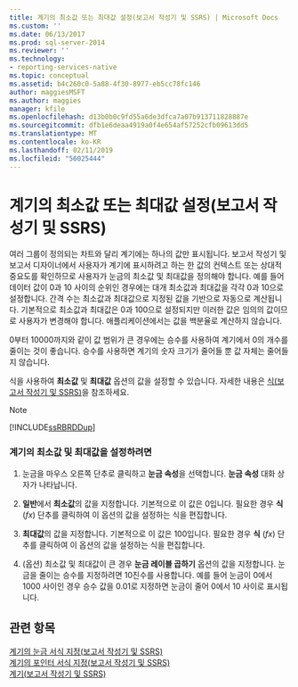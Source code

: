 ```yaml
---
title: 계기의 최소값 또는 최대값 설정(보고서 작성기 및 SSRS) | Microsoft Docs
ms.custom: ''
ms.date: 06/13/2017
ms.prod: sql-server-2014
ms.reviewer: ''
ms.technology:
- reporting-services-native
ms.topic: conceptual
ms.assetid: b4c260c0-5a88-4f30-8977-eb5cc78fc146
author: maggiesMSFT
ms.author: maggies
manager: kfile
ms.openlocfilehash: d13b0b0c9fd55a6de3dfca7a07b913711828887e
ms.sourcegitcommit: dfb1e6deaa4919a0f4e654af57252cfb09613dd5
ms.translationtype: MT
ms.contentlocale: ko-KR
ms.lasthandoff: 02/11/2019
ms.locfileid: "56025444"
---
```

# <a name="set-a-minimum-or-maximum-on-a-gauge-report-builder-and-ssrs"></a>계기의 최소값 또는 최대값 설정(보고서 작성기 및 SSRS)
  여러 그룹이 정의되는 차트와 달리 계기에는 하나의 값만 표시됩니다. 보고서 작성기 및 보고서 디자이너에서 사용자가 계기에 표시하려고 하는 한 값의 컨텍스트 또는 상대적 중요도를 확인하므로 사용자가 눈금의 최소값 및 최대값을 정의해야 합니다. 예를 들어 데이터 값이 0과 10 사이의 순위인 경우에는 대개 최소값과 최대값을 각각 0과 10으로 설정합니다. 간격 수는 최소값과 최대값으로 지정된 값을 기반으로 자동으로 계산됩니다. 기본적으로 최소값과 최대값은 0과 100으로 설정되지만 이러한 값은 임의의 값이므로 사용자가 변경해야 합니다. 애플리케이션에서는 값을 백분율로 계산하지 않습니다.  
  
 0부터 10000까지와 같이 값 범위가 큰 경우에는 승수를 사용하여 계기에서 0의 개수를 줄이는 것이 좋습니다. 승수를 사용하면 계기의 숫자 크기가 줄어들 뿐 값 자체는 줄어들지 않습니다.  
  
 식을 사용하여 **최소값** 및 **최대값** 옵션의 값을 설정할 수 있습니다. 자세한 내용은 [식&#40;보고서 작성기 및 SSRS&#41;](expressions-report-builder-and-ssrs.md)을 참조하세요.  
  
> [!NOTE]  
>  [!INCLUDE[ssRBRDDup](../../includes/ssrbrddup-md.md)]  
  
### <a name="to-set-the-minimum-and-maximum-on-the-gauge"></a>계기의 최소값 및 최대값을 설정하려면  
  
1.  눈금을 마우스 오른쪽 단추로 클릭하고 **눈금 속성**을 선택합니다. **눈금 속성** 대화 상자가 나타납니다.  
  
2.  **일반**에서 **최소값**의 값을 지정합니다. 기본적으로 이 값은 0입니다. 필요한 경우 **식** (*fx*) 단추를 클릭하여 이 옵션의 값을 설정하는 식을 편집합니다.  
  
3.  **최대값**의 값을 지정합니다. 기본적으로 이 값은 100입니다. 필요한 경우 **식** (*fx*) 단추를 클릭하여 이 옵션의 값을 설정하는 식을 편집합니다.  
  
4.  (옵션) 최소값 및 최대값이 큰 경우 **눈금 레이블 곱하기** 옵션의 값을 지정합니다. 눈금을 줄이는 승수를 지정하려면 10진수를 사용합니다. 예를 들어 눈금이 0에서 1000 사이인 경우 승수 값을 0.01로 지정하면 눈금이 줄어 0에서 10 사이로 표시됩니다.  
  
## <a name="see-also"></a>관련 항목  
 [계기의 눈금 서식 지정&#40;보고서 작성기 및 SSRS&#41;](formatting-scales-on-a-gauge-report-builder-and-ssrs.md)   
 [계기의 포인터 서식 지정&#40;보고서 작성기 및 SSRS&#41;](formatting-pointers-on-a-gauge-report-builder-and-ssrs.md)   
 [계기&#40;보고서 작성기 및 SSRS&#41;](gauges-report-builder-and-ssrs.md)  
  
  
